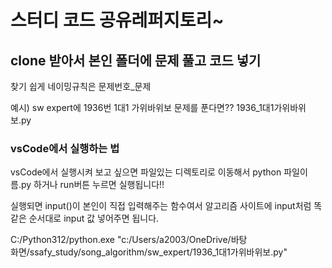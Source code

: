 # 스터디 코드 공유레퍼지토리~

## clone 받아서 본인 폴더에 문제 풀고 코드 넣기
찾기 쉽게 네이밍규칙은 문제번호_문제 

예시) sw expert에 1936번 1대1 가위바위보 문제를 푼다면??
1936_1대1가위바위보.py

### vsCode에서 실행하는 법

vsCode에서 실행시켜 보고 싶으면 파일있는 디렉토리로 이동해서 python 파일이름.py 하거나 run버튼 누르면 실행됩니다!!

실행되면 input()이 본인이 직접 입력해주는 함수여서 알고리즘 사이트에 input처럼 똑같은 순서대로 input 값 넣어주면 됩니다.

 C:/Python312/python.exe "c:/Users/a2003/OneDrive/바탕  
화면/ssafy_study/song_algorithm/sw_expert/1936_1대1가위바위보.py"
